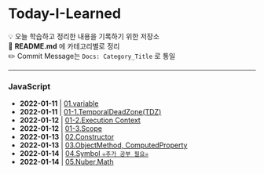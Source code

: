 # Today-I-Learned
💡 오늘 학습하고 정리한 내용을 기록하기 위한 저장소 <br>
💬 **README.md** 에 카테고리별로 정리 <br>
✏️ Commit Message는 `Docs: Category_Title` 로 통일

<hr>

### JavaScript
- **2022-01-11** | <a href="https://github.com/dev-ku/Today-I-Learned/blob/main/javascript/01.variable.md">01.variable</a>
- **2022-01-11** | <a href="https://github.com/dev-ku/Today-I-Learned/blob/main/javascript/01-1.TemporalDeadZone(TDZ).md">01-1.TemporalDeadZone(TDZ)</a>
- **2022-01-12** | <a href="https://github.com/dev-ku/Today-I-Learned/blob/main/javascript/01-2.Execution%20Context.md">01-2.Execution Context</a>
- **2022-01-12** | <a href="https://github.com/dev-ku/Today-I-Learned/blob/main/javascript/01-3.Scope.md">01-3.Scope</a>
- **2022-01-13** | <a href="https://github.com/dev-ku/Today-I-Learned/blob/main/javascript/02.Constructor.md">02.Constructor</a>
- **2022-01-13** | <a href="https://github.com/dev-ku/Today-I-Learned/blob/main/javascript/03.ObjectMethod%2C%20ComputedProperty.md">03.ObjectMethod, ComputedProperty</a>
- **2022-01-14** | <a href="https://github.com/dev-ku/Today-I-Learned/blob/main/javascript/04.Symbol.md">04.Symbol `☠추가 공부 필요☠`</a>
- **2022-01-14** | <a href="https://github.com/dev-ku/Today-I-Learned/blob/main/javascript/05.Number%2CMath.md">05.Nuber,Math</a>



